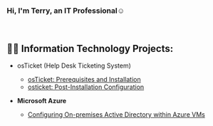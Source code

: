 ### Hi, I'm Terry, an IT Professional</a>☺</h1>
<br>
<h2>👨‍💻 Information Technology Projects:</h2>

- osTicket (Help Desk Ticketing System)
  - [osTicket: Prerequisites and Installation](https://github.com/Terry-Jackson/osticket-prereqs)<br>
   - [osticket: Post-Installation Configuration](https://github.com/Terry-Jackson/Post-Installation-Configuration.git)


- <b>Microsoft Azure</b>
  - [Configuring On-premises Active Directory within Azure VMs](https://github.com/Terry-Jackson/Active-Directory.git)
